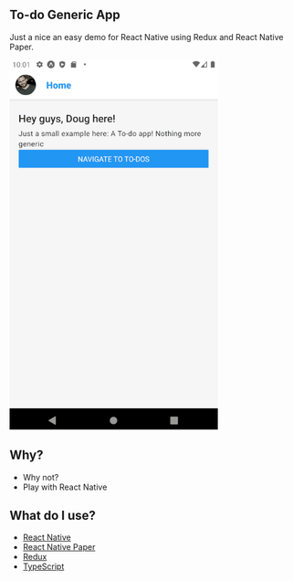 ## To-do Generic App

Just a nice an easy demo for React Native using Redux and React Native Paper.

![Demo](/doc/example-app.gif)

## Why?

- Why not?
- Play with React Native

## What do I use?

- [React Native](https://reactnative.dev/)
- [React Native Paper](https://callstack.github.io/react-native-paper/)
- [Redux](https://redux.js.org/)
- [TypeScript](https://www.typescriptlang.org/)
